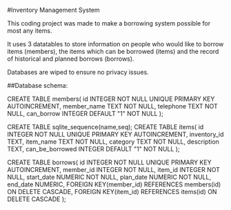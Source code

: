 #Inventory Management System

This coding project was made to make a borrowing system possible for most any items.

It uses 3 datatables to store information on people who would like to borrow items (members), the items which can be borrowed (items) and the record of historical and planned borrows (borrows).

Databases are wiped to ensure no privacy issues.

##Database schema:

CREATE TABLE members(
id INTEGER NOT NULL UNIQUE PRIMARY KEY AUTOINCREMENT,
member_name TEXT NOT NULL,
telephone TEXT NOT NULL,
can_borrow INTEGER DEFAULT "1" NOT NULL
);

CREATE TABLE sqlite_sequence(name,seq);
CREATE TABLE items(
id INTEGER NOT NULL UNIQUE PRIMARY KEY AUTOINCREMENT,
inventory_id TEXT,
item_name TEXT NOT NULL,
category TEXT NOT NULL,
description TEXT,
can_be_borrowed INTEGER DEFAULT "1" NOT NULL
);

CREATE TABLE borrows(
id INTEGER NOT NULL UNIQUE PRIMARY KEY AUTOINCREMENT,
member_id INTEGER NOT NULL,
item_id INTEGER NOT NULL,
start_date NUMERIC NOT NULL,
plan_date NUMERIC NOT NULL,
end_date NUMERIC,
FOREIGN KEY(member_id) REFERENCES members(id) ON DELETE CASCADE,
FOREIGN KEY(item_id) REFERENCES items(id) ON DELETE CASCADE
);
